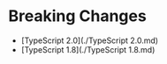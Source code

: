 # Breaking Changes

* [TypeScript 2.0](./TypeScript 2.0.md)
* [TypeScript 1.8](./TypeScript 1.8.md)
